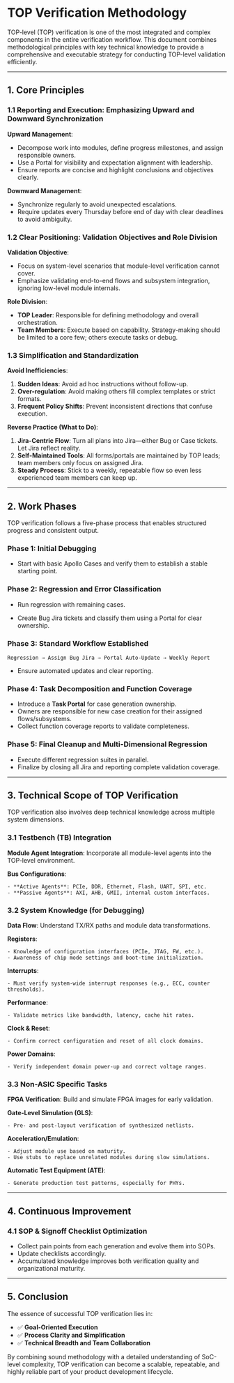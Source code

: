 # TOP Verification Methodology

TOP-level (TOP) verification is one of the most integrated and complex components in the entire verification workflow. This document combines methodological principles with key technical knowledge to provide a comprehensive and executable strategy for conducting TOP-level validation efficiently.

---

## 1. Core Principles

### 1.1 Reporting and Execution: Emphasizing Upward and Downward Synchronization

**Upward Management**:

  - Decompose work into modules, define progress milestones, and assign responsible owners.
  - Use a Portal for visibility and expectation alignment with leadership.
  - Ensure reports are concise and highlight conclusions and objectives clearly.

**Downward Management**:

  - Synchronize regularly to avoid unexpected escalations.
  - Require updates every Thursday before end of day with clear deadlines to avoid ambiguity.

### 1.2 Clear Positioning: Validation Objectives and Role Division

**Validation Objective**:

  - Focus on system-level scenarios that module-level verification cannot cover.
  - Emphasize validating end-to-end flows and subsystem integration, ignoring low-level module internals.

**Role Division**:

  - **TOP Leader**: Responsible for defining methodology and overall orchestration.
  - **Team Members**: Execute based on capability. Strategy-making should be limited to a core few; others execute tasks or debug.

### 1.3 Simplification and Standardization

**Avoid Inefficiencies**:

 1. **Sudden Ideas**: Avoid ad hoc instructions without follow-up.
 2. **Over-regulation**: Avoid making others fill complex templates or strict formats.
 3. **Frequent Policy Shifts**: Prevent inconsistent directions that confuse execution.

**Reverse Practice (What to Do)**:

 1. **Jira-Centric Flow**: Turn all plans into Jira—either Bug or Case tickets. Let Jira reflect reality.
 2. **Self-Maintained Tools**: All forms/portals are maintained by TOP leads; team members only focus on assigned Jira.
 3. **Steady Process**: Stick to a weekly, repeatable flow so even less experienced team members can keep up.

---

## 2. Work Phases

TOP verification follows a five-phase process that enables structured progress and consistent output.

### Phase 1: Initial Debugging

- Start with basic Apollo Cases and verify them to establish a stable starting point.

### Phase 2: Regression and Error Classification

- Run regression with remaining cases.

- Create Bug Jira tickets and classify them using a Portal for clear ownership.

### Phase 3: Standard Workflow Established

```
Regression → Assign Bug Jira → Portal Auto-Update → Weekly Report
```

- Ensure automated updates and clear reporting.

### Phase 4: Task Decomposition and Function Coverage

- Introduce a **Task Portal** for case generation ownership.
- Owners are responsible for new case creation for their assigned flows/subsystems.
- Collect function coverage reports to validate completeness.

### Phase 5: Final Cleanup and Multi-Dimensional Regression

- Execute different regression suites in parallel.
- Finalize by closing all Jira and reporting complete validation coverage.

---

## 3. Technical Scope of TOP Verification

TOP verification also involves deep technical knowledge across multiple system dimensions.

### 3.1 Testbench (TB) Integration

**Module Agent Integration**: Incorporate all module-level agents into the TOP-level environment.

**Bus Configurations**:

    - **Active Agents**: PCIe, DDR, Ethernet, Flash, UART, SPI, etc.
    - **Passive Agents**: AXI, AHB, GMII, internal custom interfaces.

### 3.2 System Knowledge (for Debugging)

**Data Flow**: Understand TX/RX paths and module data transformations.

**Registers**:

    - Knowledge of configuration interfaces (PCIe, JTAG, FW, etc.).
    - Awareness of chip mode settings and boot-time initialization.

**Interrupts**:

    - Must verify system-wide interrupt responses (e.g., ECC, counter thresholds).

**Performance**:

    - Validate metrics like bandwidth, latency, cache hit rates.

**Clock & Reset**:

    - Confirm correct configuration and reset of all clock domains.

**Power Domains**:

    - Verify independent domain power-up and correct voltage ranges.

### 3.3 Non-ASIC Specific Tasks

**FPGA Verification**: Build and simulate FPGA images for early validation.

**Gate-Level Simulation (GLS)**:

    - Pre- and post-layout verification of synthesized netlists.

**Acceleration/Emulation**:

    - Adjust module use based on maturity.
    - Use stubs to replace unrelated modules during slow simulations.

**Automatic Test Equipment (ATE)**:

    - Generate production test patterns, especially for PHYs.

---

## 4. Continuous Improvement

### 4.1 SOP & Signoff Checklist Optimization

- Collect pain points from each generation and evolve them into SOPs.
- Update checklists accordingly.
- Accumulated knowledge improves both verification quality and organizational maturity.

---

## 5. Conclusion

The essence of successful TOP verification lies in:

- ✅ **Goal-Oriented Execution**
- ✅ **Process Clarity and Simplification**
- ✅ **Technical Breadth and Team Collaboration**

By combining sound methodology with a detailed understanding of SoC-level complexity, TOP verification can become a scalable, repeatable, and highly reliable part of your product development lifecycle.

